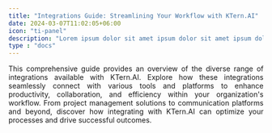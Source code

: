 ```yaml
---
title: "Integrations Guide: Streamlining Your Workflow with KTern.AI"
date: 2024-03-07T11:02:05+06:00
icon: "ti-panel"
description: "Lorem ipsum dolor sit amet ipsum dolor sit amet ipsum dolor sit amet"
type : "docs"
---
```

<div style='text-align: justify;'>

This comprehensive guide provides an overview of the diverse range of integrations available with KTern.AI. Explore how these integrations seamlessly connect with various tools and platforms to enhance productivity, collaboration, and efficiency within your organization's workflow. From project management solutions to communication platforms and beyond, discover how integrating with KTern.AI can optimize your processes and drive successful outcomes.

</div>